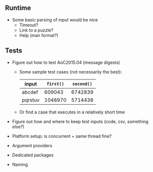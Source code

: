 ## Runtime

 * Some basic parsing of input would be nice
   * Timeout?
   * Link to a puzzle?
   * Help (man format?)

## Tests

 * Figure out how to test AoC2015.04 (message digests)
   * Some sample test cases (not necessarily the best):
      
     | input   | `first()` | `second()` |
     |---------|-----------|------------|
     | abcdef  | 609043    | 6742839    |
     | pqrstuv | 1048970   | 5714438    |
    
   * Or find a case that executes in a relatively short time

 * Figure out how and where to keep test inputs (code, csv, something else?)
 * Platform setup: is concurrent + same thread fine?
 * Argument providers
 * Dedicated packages
 * Naming
